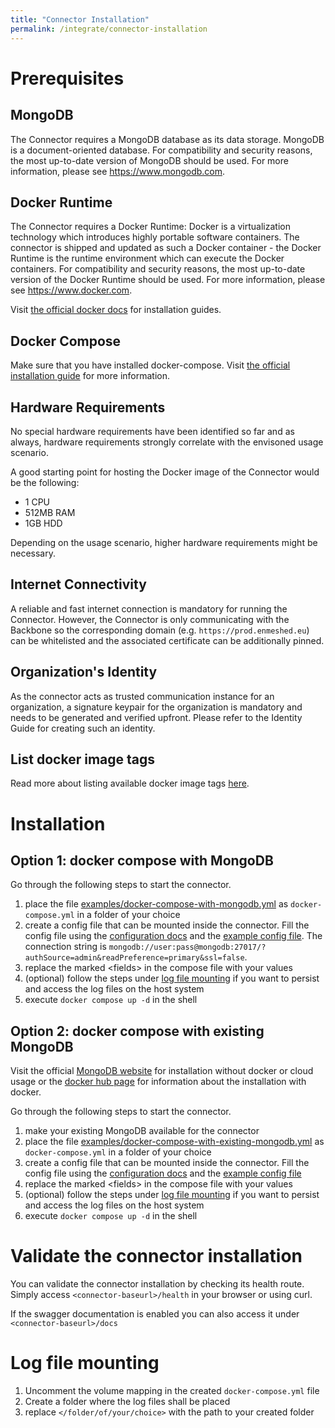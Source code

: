 ```yaml
---
title: "Connector Installation"
permalink: /integrate/connector-installation
---
```


# Prerequisites

## MongoDB

The Connector requires a MongoDB database as its data storage. MongoDB is a document-oriented database. For compatibility and security reasons, the most up-to-date version of MongoDB should be used.
For more information, please see <https://www.mongodb.com>.

## Docker Runtime

The Connector requires a Docker Runtime: Docker is a virtualization technology which introduces highly portable software containers. The connector is shipped and updated as such a Docker container - the Docker Runtime is the runtime environment which can execute the Docker containers. For compatibility and security reasons, the most up-to-date version of the Docker Runtime should be used.
For more information, please see <https://www.docker.com>.

Visit [the official docker docs](https://docs.docker.com/get-docker/) for installation guides.

## Docker Compose

Make sure that you have installed docker-compose. Visit [the official installation guide](https://docs.docker.com/compose/install/) for more information.

## Hardware Requirements

No special hardware requirements have been identified so far and as always, hardware requirements strongly correlate with the envisoned usage scenario.

A good starting point for hosting the Docker image of the Connector would be the following:

-   1 CPU
-   512MB RAM
-   1GB HDD

Depending on the usage scenario, higher hardware requirements might be necessary.

## Internet Connectivity

A reliable and fast internet connection is mandatory for running the Connector. However, the Connector is only communicating with the Backbone so the corresponding domain (e.g. `https://prod.enmeshed.eu`) can be whitelisted and the associated certificate can be additionally pinned.

## Organization's Identity

As the connector acts as trusted communication instance for an organization, a signature keypair for the organization is mandatory and needs to be generated and verified upfront. Please refer to the Identity Guide for creating such an identity.

## List docker image tags

Read more about listing available docker image tags [here](/explore/connector#connector-docker-image).

# Installation

## Option 1: docker compose with MongoDB

Go through the following steps to start the connector.

1. place the file [examples/docker-compose-with-mongodb.yml](https://raw.githubusercontent.com/nmshd/nmshd.github.io/main/_docs_integrate/examples/docker-compose-with-mongodb.yml) as `docker-compose.yml` in a folder of your choice
2. create a config file that can be mounted inside the connector. Fill the config file using the [configuration docs](/integrate/connector-configuration) and the [example config file](https://raw.githubusercontent.com/nmshd/nmshd.github.io/main/_docs_integrate/examples/example.config.json). The connection string is `mongodb://user:pass@mongodb:27017/?authSource=admin&readPreference=primary&ssl=false`.
3. replace the marked \<fields\> in the compose file with your values
4. (optional) follow the steps under [log file mounting](#log-file-mounting) if you want to persist and access the log files on the host system
5. execute `docker compose up -d` in the shell

## Option 2: docker compose with existing MongoDB

Visit the official [MongoDB website](https://www.mongodb.com/) for installation without docker or cloud usage or the [docker hub page](https://hub.docker.com/_/mongo) for information about the installation with docker.

Go through the following steps to start the connector.

1. make your existing MongoDB available for the connector
2. place the file [examples/docker-compose-with-existing-mongodb.yml](https://raw.githubusercontent.com/nmshd/nmshd.github.io/main/_docs_integrate/examples/docker-compose-with-existing-mongodb.yml) as `docker-compose.yml` in a folder of your choice
3. create a config file that can be mounted inside the connector. Fill the config file using the [configuration docs](/integrate/connector-configuration) and the [example config file](https://raw.githubusercontent.com/nmshd/nmshd.github.io/main/_docs_integrate/examples/example.config.json)
4. replace the marked \<fields\> in the compose file with your values
5. (optional) follow the steps under [log file mounting](#log-file-mounting) if you want to persist and access the log files on the host system
6. execute `docker compose up -d` in the shell

# Validate the connector installation

You can validate the connector installation by checking its health route. Simply access `<connector-baseurl>/health` in your browser or using curl.

If the swagger documentation is enabled you can also access it under `<connector-baseurl>/docs`

# Log file mounting

1. Uncomment the volume mapping in the created `docker-compose.yml` file
2. Create a folder where the log files shall be placed
3. replace `</folder/of/your/choice>` with the path to your created folder
